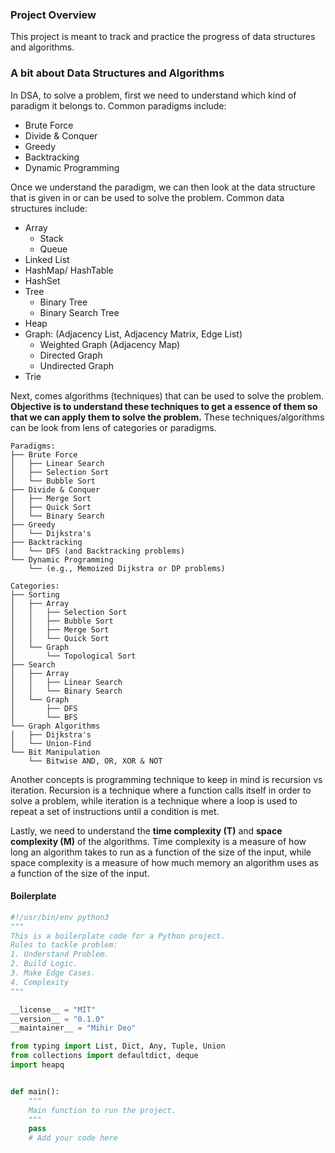 ### Project Overview
This project is meant to track and practice the progress of data structures and algorithms. 

### A bit about Data Structures and Algorithms
In DSA, to solve a problem, first we need to understand which kind of paradigm it belongs to. Common paradigms include:

+ Brute Force
+ Divide & Conquer
+ Greedy
+ Backtracking
+ Dynamic Programming

Once we understand the paradigm, we can then look at the data structure that is given in or can be used to solve the problem. Common data structures include:

+ Array
    - Stack
    - Queue
+ Linked List
+ HashMap/ HashTable
+ HashSet
+ Tree
    - Binary Tree
    - Binary Search Tree
+ Heap
+ Graph: (Adjacency List, Adjacency Matrix, Edge List)
    - Weighted Graph (Adjacency Map)
    - Directed Graph
    - Undirected Graph
+ Trie

Next, comes algorithms (techniques) that can be used to solve the problem. **Objective is to understand these techniques to get a essence of them so that we can apply them to solve the problem.** 
These techniques/algorithms can be look from lens of categories or paradigms.
```
Paradigms:
├── Brute Force
│   ├── Linear Search
│   ├── Selection Sort
│   └── Bubble Sort
├── Divide & Conquer
│   ├── Merge Sort
│   ├── Quick Sort
│   └── Binary Search
├── Greedy
│   └── Dijkstra's
├── Backtracking
│   └── DFS (and Backtracking problems)
└── Dynamic Programming
    └── (e.g., Memoized Dijkstra or DP problems)

Categories:
├── Sorting
│   ├── Array
│   │   ├── Selection Sort
│   │   ├── Bubble Sort
│   │   ├── Merge Sort
│   │   └── Quick Sort
│   └── Graph
│       └── Topological Sort
├── Search
│   ├── Array
│   │   ├── Linear Search
│   │   └── Binary Search
│   └── Graph
│       ├── DFS
│       └── BFS
└── Graph Algorithms
│   ├── Dijkstra's
│   └── Union-Find
└── Bit Manipulation
    └── Bitwise AND, OR, XOR & NOT
```

Another concepts is programming technique to keep in mind is recursion vs iteration. Recursion is a technique where a function calls itself in order to solve a problem, while iteration is a technique where a loop is used to repeat a set of instructions until a condition is met. 

Lastly, we need to understand the **time complexity (T)** and **space complexity (M)** of the algorithms. Time complexity is a measure of how long an algorithm takes to run as a function of the size of the input, while space complexity is a measure of how much memory an algorithm uses as a function of the size of the input.

#### Boilerplate
```python
#!/usr/bin/env python3
"""
This is a boilerplate code for a Python project.
Rules to tackle problem:
1. Understand Problem.
2. Build Logic.
3. Make Edge Cases.
4. Complexity
"""

__license__ = "MIT"
__version__ = "0.1.0"
__maintainer__ = "Mihir Deo"

from typing import List, Dict, Any, Tuple, Union
from collections import defaultdict, deque
import heapq


def main():
    """
    Main function to run the project.
    """
    pass    
    # Add your code here
```